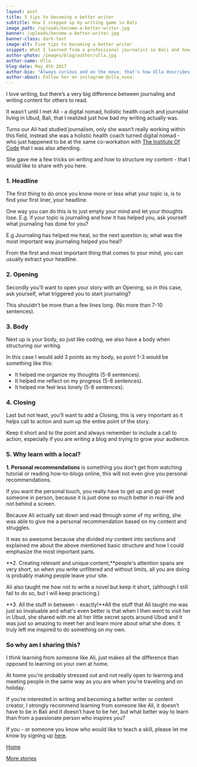 ```yaml
---
layout: post
title: 5 tips to becoming a better writer
subtitle: How I stepped up my writing game in Bali
image_path: /uploads/become-a-better-writer.jpg
banner: /uploads/become-a-better-writer.jpg
banner-class: dark-text
image-alt: Five tips to becoming a better writer
snippet: What I learned from a professional journalist in Bali and how she helped me step up my writing game.
author-photo: /images/blog/author/ulla.jpg
author-name: Ulla
blog-date: May 4th 2017
author-bio: "Always curious and on the move, that's how Ulla describes herself. She is a passionate traveler and digital nomad and also the founder of Learn With Locals."
author-about: Follow her on instagram @ulla_nuna.
---
```



I love writing, but there’s a very big difference between journaling and writing content for others to read.

It wasn’t until I met Ali - a digital nomad, holistic health coach and journalist living in Ubud, Bali, that I realized just how bad my writing actually was.

Turns our Ali had studied journalism, only she wasn’t really working within this field, instead she was a holistic health coach turned digital nomad - who just happened to be at the same co-workation with [The Institute Of Code](http://www.instituteofcode.com/) that I was also attending.

She gave me a few tricks on writing and how to structure my content - that I would like to share with you here.

### 1. Headline

The first thing to do once you know more or less what your topic is, is to find your first liner, your headline.

One way you can do this is to just empty your mind and let your thoughts lose. E.g. if your topic is journaling and how it has helped you, ask yourself what journaling has done for you?

E.g Journaling has helped me heal, so the next question is; what was the most important way journaling helped you heal?

From the first and most important thing that comes to your mind, you can usually extract your headline.

### 2. Opening

Secondly you'll want to open your story with an Opening, so in this case, ask yourself, what triggered you to start journaling?

This shouldn’t be more than a few lines long. (No more than 7-10 sentences).

### 3. Body

Next up is your body, so just like coding, we also have a body when structuring our writing.

In this case I would add 3 points as my body, so point 1-3 would be something like this:

* It helped me organize my thoughts (5-8 sentences).
* It helped me reflect on my progress (5-8 sentences).
* It helped me feel less lonely (5-8 sentences).

### 4. Closing

Last but not least, you’ll want to add a Closing, this is very important as it helps call to action and sum up the entire point of the story.

Keep it short and to the point and always remember to include a call to action, especially if you are writing a blog and trying to grow your audience.

### 5. Why learn with a local?

**1. Personal recommendations** is something you don't get from watching tutorial or reading how-to-blogs online, this will not even give you personal recommendations.

If you want the personal touch, you really have to get up and go meet someone in person, because it is just done so much better in real-life and not behind a screen.

Because Ali actually sat down and read through some of my writing, she was able to give me a personal recommendation based on my content and struggles.

It was so awesome because she divided my content into sections and explained me about the above mentioned basic structure and how I could emphasize the most important parts.&nbsp;

**2. Creating relevant and unique content,**people's attention spans are very short, so when you write unfiltered and without limits, all you are doing is probably making people leave your site.

Ali also taught me how not to write a novel but keep it short, (although I still fail to do so, but I will keep practicing.)

**3. All the stuff in between - exactly!**All the stuff that Ali taught me was just so invaluable and what's even better is that when I then went to visit her in Ubud, she shared with me all her little secret spots around Ubud and it was just so amazing to meet her and learn more about what she does. It truly left me inspired to do something on my own.

### So why am I sharing this?

I think learning from someone like Ali, just makes all the difference than opposed to learning on your own at home.

At home you're probably stressed out and not really open to learning and meeting people in the same way as you are when you're traveling and on holiday.

If you’re interested in writing and becoming a better writer or content creator, I strongly recommend learning from someone like Ali, it doesn’t have to be in Bali and it doesn’t have to be her, but what better way to learn than from a passionate person who inspires you?

If you - or someone you know who would like to teach a skill, please let me know by signing up [here](/).

[Home](/)

[More stories](/blog.html)